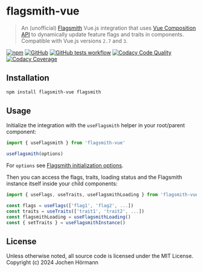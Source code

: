 # flagsmith-vue

> An (unofficial) [Flagsmith](https://www.flagsmith.com) Vue.js integration that uses [Vue Composition API](https://vuejs.org/guide/extras/composition-api-faq.html) to dynamically update feature flags and traits in components. Compatible with Vue.js versions `2.7` and `3`.

[![npm][badge-npm]][npm] [![GitHub][badge-github]][github] [![GitHub tests workflow][badge-actions]][actions] [![Codacy Code Quality][badge-codacy]][codacy] [![Codacy Coverage][badge-coverage]][codacy]

[npm]: https://www.npmjs.com/package/flagsmith-vue
[github]: https://github.com/jhoermann/flagsmith-vue
[actions]: https://github.com/jhoermann/flagsmith-vue/actions/workflows/tests.yml?query=branch%3Amain
[codacy]: https://app.codacy.com/gh/jhoermann/flagsmith-vue/dashboard

[badge-npm]: https://img.shields.io/npm/v/flagsmith-vue?logo=npm&logoColor=white&color=red
[badge-github]: https://img.shields.io/github/package-json/v/jhoermann/flagsmith-vue?logo=github&color=blue
[badge-actions]: https://img.shields.io/github/actions/workflow/status/jhoermann/flagsmith-vue/tests.yml?logo=github&label=Tests
[badge-codacy]: https://img.shields.io/codacy/grade/27a356f30e97429e9c8c0b865e41240a?logo=codacy
[badge-coverage]: https://img.shields.io/codacy/coverage/27a356f30e97429e9c8c0b865e41240a?logo=codacy

## Installation

```bash
npm install flagsmith-vue flagsmith
```

## Usage

Initialize the integration with the `useFlagsmith` helper in your root/parent component:

```ts
import { useFlagsmith } from 'flagsmith-vue'

useFlagsmith(options)
```

For `options` see [Flagsmith initialization options](https://docs.flagsmith.com/clients/javascript#initialisation-options).

Then you can access the flags, traits, loading status and the Flagsmith instance itself inside your child components:

```ts
import { useFlags, useTraits, useFlagsmithLoading } from 'flagsmith-vue'

const flags = useFlags(['flag1', 'flag2', ...])
const traits = useTraits(['trait1', 'trait2', ...])
const flagsmithLoading = useFlagsmithLoading()
const { setTraits } = useFlagsmithInstance()
```

## License

Unless otherwise noted, all source code is licensed under the MIT License.  
Copyright (c) 2024 Jochen Hörmann
